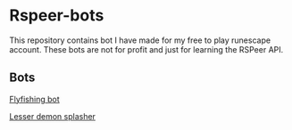 # Rspeer-bots

This repository contains bot I have made for my free to play runescape account. These bots are not for profit and just for learning the RSPeer API.

## Bots

[Flyfishing bot](https://github.com/Uccino/Rspeer-bots/tree/master/FlyFishing)

[Lesser demon splasher](https://github.com/Uccino/Rspeer-bots/tree/master/LesserSplasher)
